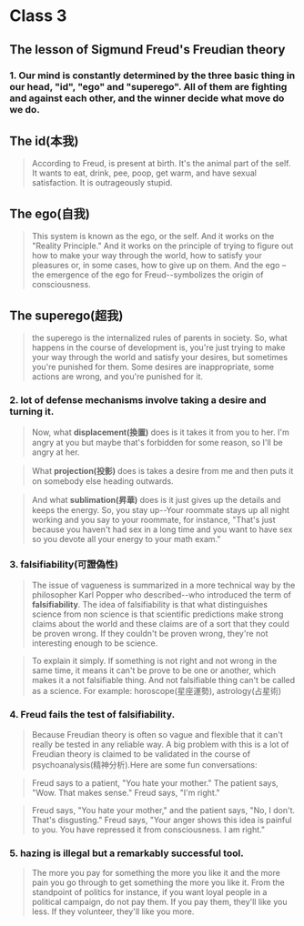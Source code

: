 Class 3 
=
## **The lesson of Sigmund Freud's Freudian theory**


### 1. Our mind is constantly determined by the three basic thing in our head, "id", "ego" and "superego". All of them are fighting and against each other, and the winner decide what move do we do.

## The id(本我)
> According to Freud, is present at birth. It's the animal part of the self. It wants to eat, drink, pee, poop, get warm, and have sexual satisfaction. It is outrageously stupid.
## The ego(自我)
>This system is known as the ego, or the self. And it works on the "Reality Principle." And it works on the principle of trying to figure out how to make your way through the world, how to satisfy your pleasures or, in some cases, how to give up on them. And the ego – the emergence of the ego for Freud--symbolizes the origin of consciousness.
## The superego(超我)
> the superego is the internalized rules of parents in society. So, what happens in the course of development is, you're just trying to make your way through the world and satisfy your desires, but sometimes you're punished for them. Some desires are inappropriate, some actions are wrong, and you're punished for it. 


### 2. lot of **defense mechanisms** involve taking a desire and turning it. 

>Now, what **displacement(換置)** does is it takes it from you to her. I'm angry at you but maybe that's forbidden for some reason, so I'll be angry at her. 

 >What **projection(投影)** does is takes a desire from me and then puts it on somebody else heading outwards.
 
 > And what **sublimation(昇華)** does is it just gives up the details and keeps the energy. So, you stay up--Your roommate stays up all night working and you say to your roommate, for instance, "That's just because you haven't had sex in a long time and you want to have sex so you devote all your energy to your math exam."

### 3. falsifiability(可證偽性)
>The issue of vagueness is summarized in a more technical way by the philosopher Karl Popper who described--who introduced the term of **falsifiability**. The idea of falsifiability is that what distinguishes science from non science is that scientific predictions make strong claims about the world and these claims are of a sort that they could be proven wrong. If they couldn't be proven wrong, they're not interesting enough to be science. 

>To explain it simply. If something is not right and not wrong in the same time, it means it can't be prove to be one or another, which makes it a not falsifiable thing. And not falsifiable thing can't be called as a science. For example: horoscope(星座運勢), astrology(占星術) 

### 4. Freud fails the test of falsifiability. 

>Because Freudian theory is often so vague and flexible that it can't really be tested in any reliable way. A big problem with this is a lot of Freudian theory is claimed to be validated in the course of psychoanalysis(精神分析).Here are some fun conversations:

>Freud says to a patient, "You hate your mother." The patient says, "Wow. That makes sense." Freud says, "I'm right." 

>Freud says, "You hate your mother," and the patient says, "No, I don't. That's disgusting." Freud says, "Your anger shows this idea is painful to you. You have repressed it from consciousness. I am right."

### 5. hazing is illegal but a remarkably successful tool. 
>The more you pay for something the more you like it and the more pain you go through to get something the more you like it. From the standpoint of politics for instance, if you want loyal people in a political campaign, do not pay them. If you pay them, they'll like you less. If they volunteer, they'll like you more. 
